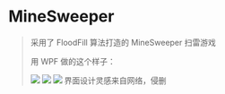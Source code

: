 MineSweeper
==================

> 采用了 FloodFill 算法打造的 MineSweeper 扫雷游戏 </br>
>
> 用 WPF 做的这个样子：</br>
>
> ![](https://github.com/UEMion/WPF/raw/master/MineSweeper/Assets/1.png)
> ![](https://github.com/UEMion/WPF/raw/master/MineSweeper/Assets/2.png)
> ![](https://github.com/UEMion/WPF/raw/master/MineSweeper/Assets/3.png)
界面设计灵感来自网络，侵删
